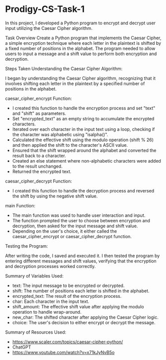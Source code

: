 # Prodigy-CS-Task-1
In this project, I developed a Python program to encrypt and decrypt user input utilizing the Caesar Cipher algorithm.


Task Overview
Create a Python program that implements the Caesar Cipher, a simple encryption technique where each letter in the plaintext is shifted by a fixed number of positions in the alphabet. The program needed to allow users to input a message and a shift value to perform both encryption and decryption.

Steps Taken
Understanding the Caesar Cipher Algorithm:

I began by understanding the Caesar Cipher algorithm, recognizing that it involves shifting each letter in the plaintext by a specified number of positions in the alphabet. 

caesar_cipher_encrypt Function:

- I created this function to handle the encryption process and set "text" and "shift" as parameters.
- Set "encrypted_text" as an empty string to accumulate the encrypted characters.
- Iterated over each character in the input text using a loop, checking if the character was alphabetic using "isalpha()".
- Calculated the effective shift using the modulo operation (shift % 26) and then applied the shift to the character's ASCII value.
- Ensured that the shift wrapped around the alphabet and converted the result back to a character.
- Created an else statement where non-alphabetic characters were added to the result unchanged.
- Returned the encrypted text.
  
caesar_cipher_decrypt Function:

- I created this function to handle the decryption process and reversed the shift by using the negative shift value.

main Function:

- The main function was used to handle user interaction and input.
- The function prompted the user to choose between encryption and decryption, then asked for the input message and shift value.
- Depending on the user's choice, it either called the caesar_cipher_encrypt or caesar_cipher_decrypt function.
  
Testing the Program:

After writing the code, I saved and executed it. I then tested the program by entering different messages and shift values, verifying that the encryption and decryption processes worked correctly.


Summary of Variables Used:

- text: The input message to be encrypted or decrypted.
- shift: The number of positions each letter is shifted in the alphabet.
- encrypted_text: The result of the encryption process.
- char: Each character in the input text.
- shift_amount: The effective shift value after applying the modulo operation to handle wrap-around.
- new_char: The shifted character after applying the Caesar Cipher logic.
- choice: The user's decision to either encrypt or decrypt the message.

Summary of Resources Used:

- https://www.scaler.com/topics/caesar-cipher-python/
- ChatGPT
- https://www.youtube.com/watch?v=x71kJyNvB5o
